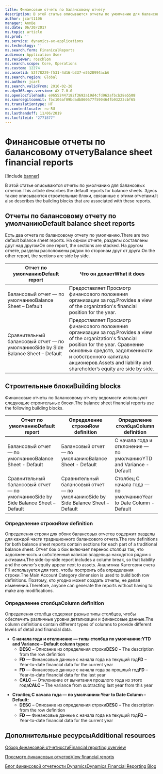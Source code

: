 ```yaml
---
title: Финансовые отчеты по балансовому отчету
description: В этой статье описываются отчеты по умолчанию для балансовых отчетов. Здесь также описываются строительные блоки, связанные с этими отчетами.
author: jcart1106
manager: AnnBe
ms.date: 06/20/2017
ms.topic: article
ms.prod: ''
ms.service: dynamics-ax-applications
ms.technology: ''
ms.search.form: FinanicalReports
audience: Application User
ms.reviewer: roschlom
ms.search.scope: Core, Operations
ms.custom: 12274
ms.assetid: 52f78229-f531-4d16-b337-e2628994acb6
ms.search.region: Global
ms.author: jcart
ms.search.validFrom: 2016-02-28
ms.dyn365.ops.version: AX 7.0.0
ms.openlocfilehash: e96552447182f3692a19d4cfd962afbcb28e5508
ms.sourcegitcommit: fbc106af09bdadb860677f590464fb93223cbf65
ms.translationtype: HT
ms.contentlocale: ru-RU
ms.lasthandoff: 11/06/2019
ms.locfileid: "2771877"
---
```

# <a name="balance-sheet-financial-reports"></a><span data-ttu-id="ab7cf-104">Финансовые отчеты по балансовому отчету</span><span class="sxs-lookup"><span data-stu-id="ab7cf-104">Balance sheet financial reports</span></span>

[!include [banner](../includes/banner.md)]

<span data-ttu-id="ab7cf-105">В этой статье описываются отчеты по умолчанию для балансовых отчетов.</span><span class="sxs-lookup"><span data-stu-id="ab7cf-105">This article describes the default reports for balance sheets.</span></span> <span data-ttu-id="ab7cf-106">Здесь также описываются строительные блоки, связанные с этими отчетами.</span><span class="sxs-lookup"><span data-stu-id="ab7cf-106">It also describes the building blocks that are associated with these reports.</span></span> 

<a name="default-balance-sheet-reports"></a><span data-ttu-id="ab7cf-107">Отчеты по балансовому отчету по умолчанию</span><span class="sxs-lookup"><span data-stu-id="ab7cf-107">Default balance sheet reports</span></span>
-----------------------------

<span data-ttu-id="ab7cf-108">Есть два отчета по балансовому отчету по умолчанию.</span><span class="sxs-lookup"><span data-stu-id="ab7cf-108">There are two default balance sheet reports.</span></span> <span data-ttu-id="ab7cf-109">На одном отчете, разделы составлены друг над другом</span><span class="sxs-lookup"><span data-stu-id="ab7cf-109">On one report, the sections are stacked.</span></span> <span data-ttu-id="ab7cf-110">На другом отчете, разделы расположены рядом по сторонам друг от друга.</span><span class="sxs-lookup"><span data-stu-id="ab7cf-110">On the other report, the sections are side by side.</span></span>

| <span data-ttu-id="ab7cf-111">Отчет по умолчанию</span><span class="sxs-lookup"><span data-stu-id="ab7cf-111">Default report</span></span>                       | <span data-ttu-id="ab7cf-112">Что он делает</span><span class="sxs-lookup"><span data-stu-id="ab7cf-112">What it does</span></span>                                                                                                                           |
|--------------------------------------|----------------------------------------------------------------------------------------------------------------------------------------|
| <span data-ttu-id="ab7cf-113">Балансовый отчет — по умолчанию</span><span class="sxs-lookup"><span data-stu-id="ab7cf-113">Balance Sheet – Default</span></span>              | <span data-ttu-id="ab7cf-114">Предоставляет Просмотр финансового положения организации за год.</span><span class="sxs-lookup"><span data-stu-id="ab7cf-114">Provides a view of the organization's financial position for the year.</span></span>                                                                 |
| <span data-ttu-id="ab7cf-115">Сравнительный балансовый отчет — по умолчанию</span><span class="sxs-lookup"><span data-stu-id="ab7cf-115">Side by Side Balance Sheet – Default</span></span> | <span data-ttu-id="ab7cf-116">Предоставляет Просмотр финансового положения организации за год.</span><span class="sxs-lookup"><span data-stu-id="ab7cf-116">Provides a view of the organization's financial position for the year.</span></span> <span data-ttu-id="ab7cf-117">Сравнение основных средств, задолженности и собственного капитала акционеров.</span><span class="sxs-lookup"><span data-stu-id="ab7cf-117">Assets and liability and shareholder’s equity are side by side.</span></span> |

## <a name="building-blocks"></a><span data-ttu-id="ab7cf-118">Строительные блоки</span><span class="sxs-lookup"><span data-stu-id="ab7cf-118">Building blocks</span></span>
<span data-ttu-id="ab7cf-119">Финансовые отчеты по балансовому отчету ведомости используют следующие строительные блоки.</span><span class="sxs-lookup"><span data-stu-id="ab7cf-119">The balance sheet financial reports use the following building blocks.</span></span>

| <span data-ttu-id="ab7cf-120">Отчет по умолчанию</span><span class="sxs-lookup"><span data-stu-id="ab7cf-120">Default report</span></span>                       | <span data-ttu-id="ab7cf-121">Определение строки</span><span class="sxs-lookup"><span data-stu-id="ab7cf-121">Row definition</span></span>                       | <span data-ttu-id="ab7cf-122">Определение столбца</span><span class="sxs-lookup"><span data-stu-id="ab7cf-122">Column definition</span></span>             |
|--------------------------------------|--------------------------------------|-------------------------------|
| <span data-ttu-id="ab7cf-123">Балансовый отчет — по умолчанию</span><span class="sxs-lookup"><span data-stu-id="ab7cf-123">Balance Sheet - Default</span></span>              | <span data-ttu-id="ab7cf-124">Балансовый отчет — по умолчанию</span><span class="sxs-lookup"><span data-stu-id="ab7cf-124">Balance Sheet - Default</span></span>              | <span data-ttu-id="ab7cf-125">С начала года и отклонение — по умолчанию</span><span class="sxs-lookup"><span data-stu-id="ab7cf-125">YTD and Variance - Default</span></span>    |
| <span data-ttu-id="ab7cf-126">Сравнительный балансовый отчет — по умолчанию</span><span class="sxs-lookup"><span data-stu-id="ab7cf-126">Side by Side Balance Sheet – Default</span></span> | <span data-ttu-id="ab7cf-127">Сравнительный балансовый отчет — по умолчанию</span><span class="sxs-lookup"><span data-stu-id="ab7cf-127">Side by Side Balance Sheet – Default</span></span> | <span data-ttu-id="ab7cf-128">Столбец С начала года — по умолчанию</span><span class="sxs-lookup"><span data-stu-id="ab7cf-128">Year to Date Column - Default</span></span> |

### <a name="row-definition"></a><span data-ttu-id="ab7cf-129">Определение строки</span><span class="sxs-lookup"><span data-stu-id="ab7cf-129">Row definition</span></span>

<span data-ttu-id="ab7cf-130">Определения строки для обоих балансовых отчетов содержит разделы для каждой части традиционного балансового отчета.</span><span class="sxs-lookup"><span data-stu-id="ab7cf-130">The row definitions for both balance sheet reports contain sections for each part of a traditional balance sheet.</span></span> <span data-ttu-id="ab7cf-131">Отчет бок о бок включает перенос столбца так, что задолженность и собственный капитал владельца находятся рядом с активами.</span><span class="sxs-lookup"><span data-stu-id="ab7cf-131">The side-by-side report includes a column break, so that liability and the owner’s equity appear next to assets.</span></span> <span data-ttu-id="ab7cf-132">Аналитика Категория счета ГК используется для того, чтобы построить оба определения строки.</span><span class="sxs-lookup"><span data-stu-id="ab7cf-132">The Main Account Category dimension is used to build both row definitions.</span></span> <span data-ttu-id="ab7cf-133">Поэтому, кто угодно может создать отчеты, не делая изменений.</span><span class="sxs-lookup"><span data-stu-id="ab7cf-133">Therefore, anyone can generate the reports without having to make any modifications.</span></span>

### <a name="column-definition"></a><span data-ttu-id="ab7cf-134">Определение столбца</span><span class="sxs-lookup"><span data-stu-id="ab7cf-134">Column definition</span></span>

<span data-ttu-id="ab7cf-135">Определения столбца содержат разные типы столбцов, чтобы обеспечить различные уровни детализации и финансовые данные.</span><span class="sxs-lookup"><span data-stu-id="ab7cf-135">The column definitions contain different types of columns to provide different levels of detail and financial data.</span></span>

-   <span data-ttu-id="ab7cf-136">**С начала года и отклонение — типы столбца по умолчанию:**</span><span class="sxs-lookup"><span data-stu-id="ab7cf-136">**YTD and Variance – Default column types:**</span></span>
    -   <span data-ttu-id="ab7cf-137">**DESC** – Описание из определения строки</span><span class="sxs-lookup"><span data-stu-id="ab7cf-137">**DESC** – The description from the row definition</span></span>
    -   <span data-ttu-id="ab7cf-138">**FD** — Финансовые данные с начала года на текущий год</span><span class="sxs-lookup"><span data-stu-id="ab7cf-138">**FD** – Year-to-date financial data for the current year</span></span>
    -   <span data-ttu-id="ab7cf-139">**FD** — Финансовые данные с начала года за прошлый год</span><span class="sxs-lookup"><span data-stu-id="ab7cf-139">**FD** – Year-to-date financial data for the last year</span></span>
    -   <span data-ttu-id="ab7cf-140">**CALC** — Отклонение от вычитания прошлого года из этого года</span><span class="sxs-lookup"><span data-stu-id="ab7cf-140">**CALC** – The variance from subtracting last year from this year</span></span>

<!-- -->

-   <span data-ttu-id="ab7cf-141">**Столбец С начала года — по умолчанию:**</span><span class="sxs-lookup"><span data-stu-id="ab7cf-141">**Year to Date Column – Default:**</span></span>
    -   <span data-ttu-id="ab7cf-142">**DESC** – Описание из определения строки</span><span class="sxs-lookup"><span data-stu-id="ab7cf-142">**DESC** – The description from the row definition</span></span>
    -   <span data-ttu-id="ab7cf-143">**FD** — Финансовые данные с начала года на текущий год</span><span class="sxs-lookup"><span data-stu-id="ab7cf-143">**FD** – Year-to-date financial data for the current year</span></span>



<a name="additional-resources"></a><span data-ttu-id="ab7cf-144">Дополнительные ресурсы</span><span class="sxs-lookup"><span data-stu-id="ab7cf-144">Additional resources</span></span>
--------

[<span data-ttu-id="ab7cf-145">Обзор финансовой отчетности</span><span class="sxs-lookup"><span data-stu-id="ab7cf-145">Financial reporting overview</span></span>](financial-reporting-getting-started.md)

[<span data-ttu-id="ab7cf-146">Просмотр финансовых отчетов</span><span class="sxs-lookup"><span data-stu-id="ab7cf-146">View financial reports</span></span>](view-financial-reports.md)

[<span data-ttu-id="ab7cf-147">Блог финансовой отчетности Dynamics</span><span class="sxs-lookup"><span data-stu-id="ab7cf-147">Dynamics Financial Reporting Blog</span></span>](https://blogs.msdn.com/b/dynamics_financial_reporting/)



